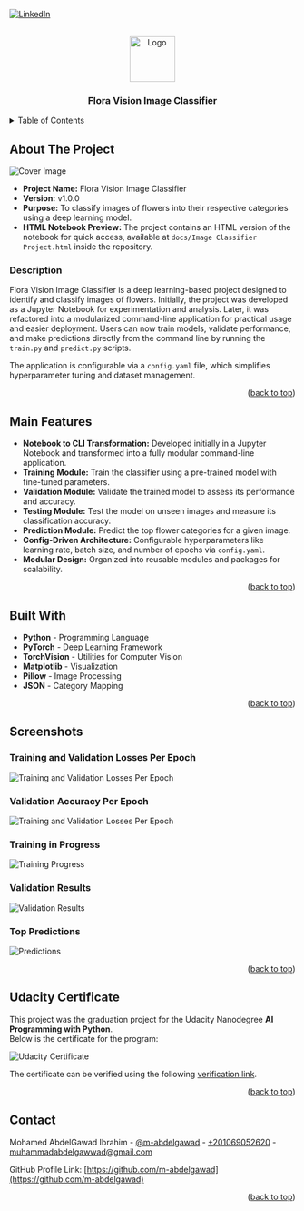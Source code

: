 <!-- PROJECT SHIELDS -->
<!--
*** I'm using markdown "reference style" links for readability.
*** Reference links are enclosed in brackets [ ] instead of parentheses ( ).
*** See the bottom of this document for the declaration of the reference variables.
*** This is an optional, concise syntax you may use.
*** https://www.markdownguide.org/basic-syntax/#reference-style-links
-->

<a name="readme-top"></a>

[![LinkedIn][linkedin-shield]][linkedin-url]

<!-- PROJECT LOGO -->
<br />
<div align="center">
    <img src="readme_files/logo.png" alt="Logo" width="80">

<h3 align="center">Flora Vision Image Classifier</h3>

</div>

<!-- TABLE OF CONTENTS -->
<details>
  <summary>Table of Contents</summary>
  <ol>
    <li><a href="#about-the-project">About The Project</a></li>
    <li><a href="#main-features">Main Features</a></li>
    <li><a href="#built-with">Built With</a></li>
    <li><a href="#screenshots">Screenshots</a></li>
    <li><a href="#udacity-certificate">Udacity Certificate</a></li>
    <li><a href="#contact">Contact</a></li>
  </ol> 
</details>

<!-- ABOUT THE PROJECT -->

## About The Project

<img src="readme_files/cover.png" alt="Cover Image">

- **Project Name:** Flora Vision Image Classifier
- **Version:** v1.0.0
- **Purpose:** To classify images of flowers into their respective categories using a deep learning model.
- **HTML Notebook Preview:** The project contains an HTML version of the notebook for quick access, available at `docs/Image Classifier Project.html` inside the repository.

### Description

Flora Vision Image Classifier is a deep learning-based project designed to identify and classify images of flowers.
Initially, the project was developed as a Jupyter Notebook for experimentation and analysis. Later, it was refactored
into a modularized command-line application for practical usage and easier deployment. Users can now train models,
validate performance, and make predictions directly from the command line by running the `train.py` and `predict.py`
scripts.

The application is configurable via a `config.yaml` file, which simplifies hyperparameter tuning and dataset management.

<p align="right">(<a href="#readme-top">back to top</a>)</p>

## Main Features

- **Notebook to CLI Transformation:** Developed initially in a Jupyter Notebook and transformed into a fully modular
  command-line application.
- **Training Module:** Train the classifier using a pre-trained model with fine-tuned parameters.
- **Validation Module:** Validate the trained model to assess its performance and accuracy.
- **Testing Module:** Test the model on unseen images and measure its classification accuracy.
- **Prediction Module:** Predict the top flower categories for a given image.
- **Config-Driven Architecture:** Configurable hyperparameters like learning rate, batch size, and number of epochs
  via `config.yaml`.
- **Modular Design:** Organized into reusable modules and packages for scalability.

<p align="right">(<a href="#readme-top">back to top</a>)</p>

## Built With

- **Python** - Programming Language
- **PyTorch** - Deep Learning Framework
- **TorchVision** - Utilities for Computer Vision
- **Matplotlib** - Visualization
- **Pillow** - Image Processing
- **JSON** - Category Mapping

<p align="right">(<a href="#readme-top">back to top</a>)</p>

## Screenshots

### Training and Validation Losses Per Epoch

<img src="readme_files/training_and_validation_loss_per_epoch.png" alt="Training and Validation Losses Per Epoch">

### Validation Accuracy Per Epoch

<img src="readme_files/validation_accuracy_perc_per_epoch.png" alt="Training and Validation Losses Per Epoch">

### Training in Progress

<img src="readme_files/training_progress.jpg" alt="Training Progress">

### Validation Results

<img src="readme_files/validation_results.jpg" alt="Validation Results">

### Top Predictions

<img src="readme_files/cover.png" alt="Predictions">

<p align="right">(<a href="#readme-top">back to top</a>)</p>

## Udacity Certificate

This project was the graduation project for the Udacity Nanodegree **AI Programming with Python**.  
Below is the certificate for the program:

<img src="readme_files/ai_programming_with_python_certificate.jpg" alt="Udacity Certificate">

The certificate can be verified using the following [verification link](https://www.udacity.com/certificate/e/ea925be2-fb92-11eb-bc2d-3f0a8c114be8).

<p align="right">(<a href="#readme-top">back to top</a>)</p>

<!-- CONTACT -->

## Contact

Mohamed AbdelGawad Ibrahim - [@m-abdelgawad](https://www.linkedin.com/in/m-abdelgawad/) - <a href="tel:+201069052620">
+201069052620</a> - muhammadabdelgawwad@gmail.com

GitHub Profile Link: [https://github.com/m-abdelgawad](https://github.com/m-abdelgawad)

<p align="right">(<a href="#readme-top">back to top</a>)</p>

<!-- MARKDOWN LINKS & IMAGES -->
<!-- https://www.markdownguide.org/basic-syntax/#reference-style-links -->

[linkedin-shield]: https://img.shields.io/badge/-LinkedIn-black.svg?style=for-the-badge&logo=linkedin&colorB=555
[linkedin-url]: https://www.linkedin.com/in/m-abdelgawad/
